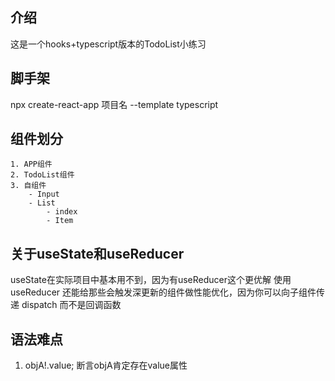 ## 介绍
这是一个hooks+typescript版本的TodoList小练习

## 脚手架
npx create-react-app 项目名 --template typescript

## 组件划分
    1. APP组件
    2. TodoList组件
    3. 自组件
        - Input
        - List
            - index
            - Item

## 关于useState和useReducer
useState在实际项目中基本用不到，因为有useReducer这个更优解
使用 useReducer 还能给那些会触发深更新的组件做性能优化，因为你可以向子组件传递 dispatch 而不是回调函数 

## 语法难点
1. objA!.value; 断言objA肯定存在value属性

